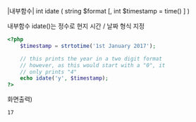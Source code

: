 |내부함수|
int idate ( string $format [, int $timestamp = time() ] )

내부함수 idate()는 정수로 현지 시간 / 날짜 형식 지정

```php
<?php
	$timestamp = strtotime('1st January 2017');

	// this prints the year in a two digit format
	// however, as this would start with a "0", it
	// only prints "4"
	echo idate('y', $timestamp);
?>
```

화면출력)
```
17
```